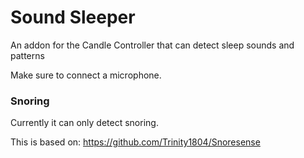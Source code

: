 # Sound Sleeper
An addon for the Candle Controller that can detect sleep sounds and patterns

Make sure to connect a microphone.

### Snoring
Currently it can only detect snoring. 

This is based on:
https://github.com/Trinity1804/Snoresense
